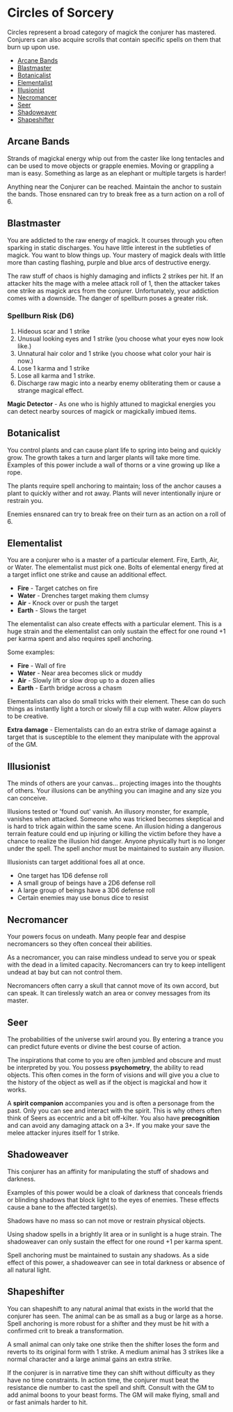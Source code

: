 # Circles of Sorcery

Circles represent a broad category of magick the conjurer has mastered. Conjurers can also acquire scrolls that contain specific spells on them that burn up upon use.

- [Arcane Bands](#arcane-bands)
- [Blastmaster](#blastmaster)
- [Botanicalist](#botanicalist)
- [Elementalist](#elementalist)
- [Illusionist](#illusionist)
- [Necromancer](#necromancer)
- [Seer](#seer)
- [Shadoweaver](#shadoweaver)
- [Shapeshifter](#shapeshifter)

## Arcane Bands

Strands of magickal energy whip out from the caster like long tentacles and can be used to move objects or grapple enemies. Moving or grappling a man is easy. Something as large as an elephant or multiple targets is harder!

Anything near the Conjurer can be reached. Maintain the anchor to sustain the bands. Those ensnared can try to break free as a turn action on a roll of 6.

## Blastmaster

You are addicted to the raw energy of magick. It courses through you often sparking in static discharges. You have little interest in the subtleties of magick. You want to blow things up. Your mastery of magick deals with little more than casting flashing, purple and blue arcs of destructive energy.

The raw stuff of chaos is highly damaging and inflicts 2 strikes per hit. If an attacker hits the mage with a melee attack roll of 1, then the attacker takes one strike as magick arcs from the conjurer. Unfortunately, your addiction comes with a downside. The danger of spellburn poses a greater risk.

### Spellburn Risk (D6)
1. Hideous scar and 1 strike
2. Unusual looking eyes and 1 strike (you choose what your eyes now look like.)
3. Unnatural hair color and 1 strike (you choose what color your hair is now.)
4. Lose 1 karma and 1 strike
5. Lose all karma and 1 strike.
6. Discharge raw magic into a nearby enemy obliterating them or cause a strange magical effect.

**Magic Detector** - As one who is highly attuned to magickal energies you can detect nearby sources of magick or magickally imbued items.

## Botanicalist

You control plants and can cause plant life to spring into being and quickly grow. The growth takes a turn and larger plants will take more time. Examples of this power include a wall of thorns or a vine
growing up like a rope.

The plants require spell anchoring to maintain; loss of the anchor causes a plant to quickly wither and rot away. Plants will never intentionally injure or restrain you.

Enemies ensnared can try to break free on their turn as an action on a roll of 6.

## Elementalist

You are a conjurer who is a master of a particular element. Fire, Earth, Air, or Water. The elementalist must pick one. Bolts of elemental energy fired at a target inflict one strike and cause an additional effect.

- **Fire** - Target catches on fire
- **Water** - Drenches target making them clumsy
- **Air** - Knock over or push the target
- **Earth** - Slows the target

The elementalist can also create effects with a particular element. This is a huge strain and the elementalist can only sustain the effect for one round +1 per karma spent and also requires spell anchoring.

Some examples:

- **Fire** - Wall of fire
- **Water** - Near area becomes slick or muddy
- **Air** - Slowly lift or slow drop up to a dozen allies
- **Earth** - Earth bridge across a chasm

Elementalists can also do small tricks with their element. These can do such things as instantly light a torch or slowly fill a cup with water. Allow players to be creative.

**Extra damage** - Elementalists can do an extra strike of damage against a target that is susceptible to the element they manipulate with the approval of the GM.

## Illusionist

The minds of others are your canvas... projecting images into the thoughts of others. Your illusions can be anything you can imagine and any size you can conceive.

Illusions tested or 'found out' vanish. An illusory monster, for example, vanishes when attacked. Someone who was tricked becomes skeptical and is hard to trick again within the same scene. An illusion hiding a dangerous terrain feature could end up injuring or killing the victim before they have a chance to realize the illusion hid danger. Anyone physically hurt is no longer under the spell. The spell anchor must be maintained to sustain any illusion.

Illusionists can target additional foes all at once.

- One target has 1D6 defense roll
- A small group of beings have a 2D6 defense roll
- A large group of beings have a 3D6 defense roll
- Certain enemies may use bonus dice to resist

## Necromancer

Your powers focus on undeath. Many people fear and despise necromancers so they often conceal their abilities.

As a necromancer, you can raise mindless undead to serve you or speak with the dead in a limited capacity. Necromancers can try to keep intelligent undead at bay but can not control them.

Necromancers often carry a skull that cannot move of its own accord, but can speak. It can tirelessly watch an area or convey messages from its master.

## Seer

The probabilities of the universe swirl around you. By entering a trance you can predict future events or divine the best course of action.

The inspirations that come to you are often jumbled and obscure and must be interpreted by you. You possess **psychometry**, the ability to read objects. This often comes in the form of visions and will give you a clue to the history of the object as well as if the object is magickal and how it works.

A **spirit companion** accompanies you and is often a personage from the past. Only you can see and interact with the spirit. This is why others often think of Seers as eccentric and a bit off-kilter. You also have **precognition** and can avoid any damaging attack on a 3+. If you make your save the melee attacker injures itself for 1 strike.

## Shadoweaver

This conjurer has an affinity for manipulating the stuff of shadows and darkness.

Examples of this power would be a cloak of darkness that conceals friends or blinding shadows that block light to the eyes of enemies. These effects cause a bane to the affected target(s).

Shadows have no mass so can not move or restrain physical objects.

Using shadow spells in a brightly lit area or in sunlight is a huge strain. The shadoweaver can only sustain the effect for one round +1 per karma spent.

Spell anchoring must be maintained to sustain any shadows. As a side effect of this power, a shadoweaver can see in total darkness or absence of all natural light.

## Shapeshifter

You can shapeshift to any natural animal that exists in the world that the conjurer has seen. The animal can be as small as a bug or large as a horse. Spell anchoring is more robust for a shifter and they must be hit with a confirmed crit to break a transformation.

A small animal can only take one strike then the shifter loses the form and reverts to its original form with 1 strike. A medium animal has 3 strikes like a normal character and a large animal gains an extra strike.

If the conjurer is in narrative time they can shift without difficulty as they have no time constraints. In action time, the conjurer must beat the resistance die number to cast the spell and shift. Consult with the GM to add animal boons to your beast forms. The GM will make flying, small and or fast animals harder to hit.
